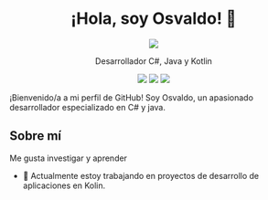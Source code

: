 <h1 align="center">¡Hola, soy Osvaldo! 👋</h1>

<p align="center">
  <a href="enlace-a-tu-perfil-de-github"><img src="https://img.shields.io/badge/GitHub-theriser44-blue?style=flat-square&logo=github"></a>
</p>

<p align="center">Desarrollador C#, Java y Kotlin</p>

<p align="center">
  <img src="https://img.shields.io/badge/C%23-Expert-green?style=flat-square&logo=csharp">
  <img src="https://img.shields.io/badge/.NET-Proficient-yellow?style=flat-square&logo=dotnet">

  <img src="https://img.shields.io/badge/Kotlin%23-Junior-green?style=flat-square&logo=Kotlin">
</p>

¡Bienvenido/a a mi perfil de GitHub! Soy Osvaldo, un apasionado desarrollador especializado en C# y java.

## Sobre mí

Me gusta investigar y aprender

- 🔭 Actualmente estoy trabajando en proyectos de desarrollo de aplicaciones en Kolin.

